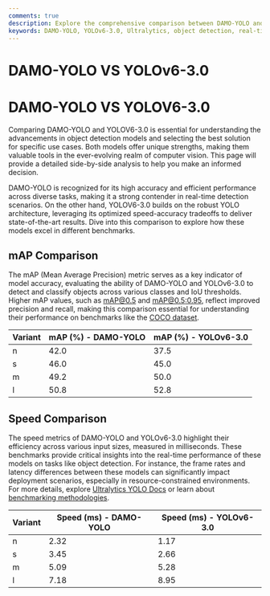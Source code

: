 ```yaml
---
comments: true
description: Explore the comprehensive comparison between DAMO-YOLO and YOLOv6-3.0, highlighting their performance, key features, and suitability for real-time object detection and edge AI applications. Dive into the advancements in computer vision and discover which model excels in accuracy, speed, and efficiency for your needs.
keywords: DAMO-YOLO, YOLOv6-3.0, Ultralytics, object detection, real-time AI, edge AI, computer vision, model comparison, deep learning, AI performance
---
```


# DAMO-YOLO VS YOLOv6-3.0

# DAMO-YOLO VS YOLOV6-3.0

Comparing DAMO-YOLO and YOLOV6-3.0 is essential for understanding the advancements in object detection models and selecting the best solution for specific use cases. Both models offer unique strengths, making them valuable tools in the ever-evolving realm of computer vision. This page will provide a detailed side-by-side analysis to help you make an informed decision.

DAMO-YOLO is recognized for its high accuracy and efficient performance across diverse tasks, making it a strong contender in real-time detection scenarios. On the other hand, YOLOV6-3.0 builds on the robust YOLO architecture, leveraging its optimized speed-accuracy tradeoffs to deliver state-of-the-art results. Dive into this comparison to explore how these models excel in different benchmarks.




## mAP Comparison

The mAP (Mean Average Precision) metric serves as a key indicator of model accuracy, evaluating the ability of DAMO-YOLO and YOLOv6-3.0 to detect and classify objects across various classes and IoU thresholds. Higher mAP values, such as [mAP@0.5](https://www.ultralytics.com/glossary/mean-average-precision-map) and [mAP@0.5:0.95](https://docs.ultralytics.com/guides/yolo-performance-metrics/), reflect improved precision and recall, making this comparison essential for understanding their performance on benchmarks like the [COCO dataset](https://docs.ultralytics.com/datasets/detect/coco/).


| Variant | mAP (%) - DAMO-YOLO | mAP (%) - YOLOv6-3.0 |
|---------|--------------------|--------------------|
| n | 42.0 | 37.5 |
| s | 46.0 | 45.0 |
| m | 49.2 | 50.0 |
| l | 50.8 | 52.8 |



## Speed Comparison

The speed metrics of DAMO-YOLO and YOLOv6-3.0 highlight their efficiency across various input sizes, measured in milliseconds. These benchmarks provide critical insights into the real-time performance of these models on tasks like object detection. For instance, the frame rates and latency differences between these models can significantly impact deployment scenarios, especially in resource-constrained environments. For more details, explore [Ultralytics YOLO Docs](https://docs.ultralytics.com/reference/utils/benchmarks/) or learn about [benchmarking methodologies](https://docs.ultralytics.com/modes/benchmark/).


| Variant | Speed (ms) - DAMO-YOLO | Speed (ms) - YOLOv6-3.0 |
|---------|-----------------------|-----------------------|
| n | 2.32 | 1.17 |
| s | 3.45 | 2.66 |
| m | 5.09 | 5.28 |
| l | 7.18 | 8.95 |